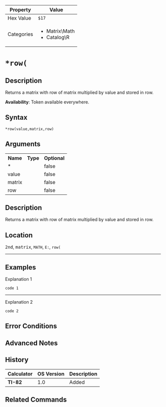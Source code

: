 | Property      | Value |
|---------------|-------|
| Hex Value     | `$17`|
| Categories    | <ul><li>Matrix\Math</li><li>Catalog\R</li></ul> |

# `*row(`

## Description
Returns a matrix with row of matrix multiplied by value and stored in row.


<b>Availability</b>: Token available everywhere.

## Syntax
`*row(value,matrix,row)`

## Arguments
<table>
<tr><th>Name</th><th>Type</th><th>Optional</th></tr>

<tr><td>*</td><td></td><td>false</td></tr>

<tr><td>value</td><td></td><td>false</td></tr>

<tr><td>matrix</td><td></td><td>false</td></tr>

<tr><td>row</td><td></td><td>false</td></tr>

</table>

## Description
Returns a matrix with row of matrix multiplied by value and stored in row.

## Location
<kbd>2nd</kbd>, <kbd>matrix</kbd>, `MATH`, `E:`, `row(`
<hr>

## Examples

Explanation 1
```ti-basic
code 1
```
---
Explanation 2
```ti-basic
code 2
```

## Error Conditions


## Advanced Notes


## History
| Calculator | OS Version | Description |
|------------|------------|-------------|
| <b>TI-82</b> | 1.0 | Added

## Related Commands

    